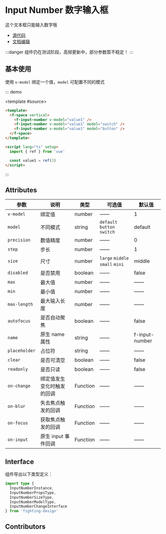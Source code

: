 # Input Number 数字输入框

这个文本框只能输入数字哦

- [源代码](https://github.com/FightingDesign/fighting-design/tree/master/packages/fighting-design/input-number)
- [文档编辑](https://github.com/FightingDesign/fighting-design/blob/master/docs/docs/components/input-number.md)

:::danger
组件仍在测试阶段，高频更新中，部分参数暂不稳定！
:::

## 基本使用

使用 `v-model` 绑定一个值，`model` 可配置不同的模式

::: demo

<template #source>
<f-space vertical>
<f-input-number v-model="value1" />
<f-input-number v-model="value1" model="switch" />
<f-input-number v-model="value1" model="button" />
</f-space>
</template>

```html
<template>
  <f-space vertical>
    <f-input-number v-model="value1" />
    <f-input-number v-model="value1" model="switch" />
    <f-input-number v-model="value1" model="button" />
  </f-space>
</template>

<script lang="ts" setup>
  import { ref } from 'vue'

  const value1 = ref(3)
</script>
```

:::

## Attributes

| 参数          | 说明                       | 类型     | 可选值                          | 默认值         |
| ------------- | -------------------------- | -------- | ------------------------------- | -------------- |
| `v-model`     | 绑定值                     | number   | ——                              | 1              |
| `model`       | 不同模式                   | string   | `default` `button` `switch`     | default        |
| `precision`   | 数值精度                   | number   | ——                              | 0              |
| `step`        | 步长                       | number   | ——                              | 1              |
| `size`        | 尺寸                       | number   | `large` `middle` `small` `mini` | middle         |
| `disabled`    | 是否禁用                   | boolean  | ——                              | false          |
| `max`         | 最大值                     | number   | ——                              | ——             |
| `min`         | 最小值                     | number   | ——                              | ——             |
| `max-length`  | 最大输入长度               | number   | ——                              | ——             |
| `autofocus`   | 是否自动聚焦               | boolean  | ——                              | false          |
| `name`        | 原生 name 属性             | string   | ——                              | f-input-number |
| `placeholder` | 占位符                     | string   | ——                              | ——             |
| `clear`       | 是否可清空                 | boolean  | ——                              | false          |
| `readonly`    | 是否只读                   | boolean  | ——                              | false          |
| `on-change`   | 绑定值发生变化时触发的回调 | Function | ——                              | ——             |
| `on-blur`     | 失去焦点触发的回调         | Function | ——                              | ——             |
| `on-focus`    | 获取焦点触发的回调         | Function | ——                              | ——             |
| `on-input`    | 原生 input 事件回调        | Function | ——                              | ——             |

## Interface

组件导出以下类型定义：

```ts
import type {
  InputNumberInstance,
  InputNumberPropsType,
  InputNumberSizeType,
  InputNumberModelType,
  InputNumberChangeInterface
} from 'fighting-design'
```

## Contributors

<a href="https://github.com/Tyh2001" target="_blank">
  <f-avatar round src="https://avatars.githubusercontent.com/u/73180970?v=4" />
</a>

<a href="https://github.com/unnm" target="_blank">
  <f-avatar round src="https://avatars.githubusercontent.com/u/49176117?v=4" />
</a>

<a href="https://github.com/xluoyu" target="_blank">
  <f-avatar round src="https://avatars.githubusercontent.com/u/36356701?v=4" />
</a>

<script setup lang="ts">
  import { ref } from 'vue'

  const value1 = ref(3)
</script>
